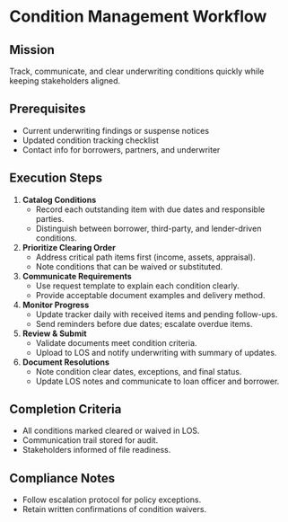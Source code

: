 <!-- Powered by BMAD™ Core -->

# Condition Management Workflow

## Mission

Track, communicate, and clear underwriting conditions quickly while keeping stakeholders aligned.

## Prerequisites

- Current underwriting findings or suspense notices
- Updated condition tracking checklist
- Contact info for borrowers, partners, and underwriter

## Execution Steps

1. **Catalog Conditions**
   - Record each outstanding item with due dates and responsible parties.
   - Distinguish between borrower, third-party, and lender-driven conditions.
2. **Prioritize Clearing Order**
   - Address critical path items first (income, assets, appraisal).
   - Note conditions that can be waived or substituted.
3. **Communicate Requirements**
   - Use request template to explain each condition clearly.
   - Provide acceptable document examples and delivery method.
4. **Monitor Progress**
   - Update tracker daily with received items and pending follow-ups.
   - Send reminders before due dates; escalate overdue items.
5. **Review & Submit**
   - Validate documents meet condition criteria.
   - Upload to LOS and notify underwriting with summary of updates.
6. **Document Resolutions**
   - Note condition clear dates, exceptions, and final status.
   - Update LOS notes and communicate to loan officer and borrower.

## Completion Criteria

- All conditions marked cleared or waived in LOS.
- Communication trail stored for audit.
- Stakeholders informed of file readiness.

## Compliance Notes

- Follow escalation protocol for policy exceptions.
- Retain written confirmations of condition waivers.
